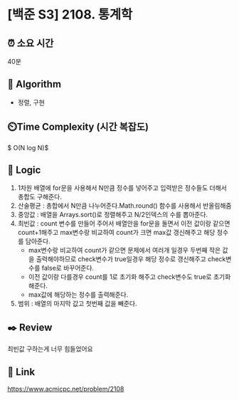 # [백준 S3] 2108. 통계학
 
## ⏰  **소요 시간**
40분

## :pushpin: **Algorithm**
- 정렬, 구현

## ⏲️**Time Complexity (시간 복잡도)**
$ O(N log N)$

## :round_pushpin: **Logic**
1. 1차원 배열에 for문을 사용해서 N만큼 정수를 넣어주고 입력받은 정수들도 더해서 총합도 구해준다.
2. 산술평균 : 총합에서 N만큼 나누어준다.Math.round() 함수를 사용해서 반올림해줌
3. 중앙값 : 배열을 Arrays.sort()로 정렬해주고 N/2인덱스의 수를 뽑아준다.
4. 최빈값 : count 변수를 만들어 주어서 배열안을 for문을 돌면서 이전 값이랑 같으면 count+1해주고 max변수랑 비교하여 count가 크면 max값 갱신해주고 해당 정수를 담아준다.
   - max변수랑 비교하여 count가 같으면 문제에서 여러개 일경우 두번째 작은 값을 출력해야하므로 check변수가 true일경우 해당 정수로 갱신해주고 check변수를 false로 바꾸어준다.
   - 이전 값이랑 다를경우 count를 1로 초기화 해주고 check변수도 true로 초기화 해준다.
   - max값에 해당하는 정수를 출력해준다.
5. 범위 : 배열의 마지막 값고 첫번째 값을 빼준다.


## :black_nib: **Review**
최빈값 구하는게 너무 힘들었어요

## 📡 Link
https://www.acmicpc.net/problem/2108
